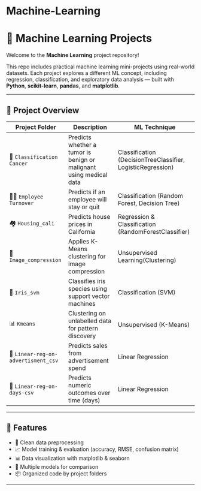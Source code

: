 # Machine-Learning

# 🤖 Machine Learning Projects

Welcome to the **Machine Learning** project repository!

This repo includes practical machine learning mini-projects using real-world datasets. Each project explores a different ML concept, including regression, classification, and exploratory data analysis — built with **Python**, **scikit-learn**, **pandas**, and **matplotlib**.

---

## 📁 Project Overview

| Project Folder                         | Description                                                        | ML Technique                |
|---------------------------------------|--------------------------------------------------------------------|-----------------------------|
| 🧬 `Classification Cancer`            | Predicts whether a tumor is benign or malignant using medical data| Classification (DecisionTreeClassifier, LogisticRegression)    |
| 👩‍💼 `Employee Turnover`              | Predicts if an employee will stay or quit                          | Classification (Random Forest, Decision Tree) |
| 🏘️ `Housing_cali`                     | Predicts house prices in California                                | Regression & Classification (RandomForestClassifier)                |
| 🧯 `Image_compression`                | Applies K-Means clustering for image compression                   | Unsupervised Learning(Clustering)      |
| 🌸 `Iris_svm`                         | Classifies iris species using support vector machines              | Classification (SVM)        |
| 📊 `Kmeans`                           | Clustering on unlabelled data for pattern discovery                | Unsupervised (K-Means)      |
| 📢 `Linear-reg-on-advertisment_csv`  | Predicts sales from advertisement spend                            | Linear Regression           |
| 📆 `Linear-reg-on-days-csv`          | Predicts numeric outcomes over time (days)                         |Linear Regression|

---

## 🚀 Features

- 🧹 Clean data preprocessing
- 📈 Model training & evaluation (accuracy, RMSE, confusion matrix)
- 📊 Data visualization with matplotlib & seaborn
- 🔄 Multiple models for comparison
- 📦 Organized code by project folders

---
